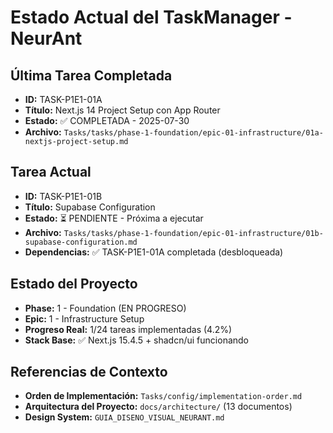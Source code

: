 # Estado Actual del TaskManager - NeurAnt

## Última Tarea Completada
- **ID:** TASK-P1E1-01A  
- **Título:** Next.js 14 Project Setup con App Router
- **Estado:** ✅ COMPLETADA - 2025-07-30
- **Archivo:** `Tasks/tasks/phase-1-foundation/epic-01-infrastructure/01a-nextjs-project-setup.md`

## Tarea Actual
- **ID:** TASK-P1E1-01B
- **Título:** Supabase Configuration  
- **Estado:** ⏳ PENDIENTE - Próxima a ejecutar
- **Archivo:** `Tasks/tasks/phase-1-foundation/epic-01-infrastructure/01b-supabase-configuration.md`
- **Dependencias:** ✅ TASK-P1E1-01A completada (desbloqueada)

## Estado del Proyecto
- **Phase:** 1 - Foundation (EN PROGRESO)
- **Epic:** 1 - Infrastructure Setup  
- **Progreso Real:** 1/24 tareas implementadas (4.2%)
- **Stack Base:** ✅ Next.js 15.4.5 + shadcn/ui funcionando

## Referencias de Contexto
- **Orden de Implementación:** `Tasks/config/implementation-order.md`
- **Arquitectura del Proyecto:** `docs/architecture/` (13 documentos)
- **Design System:** `GUIA_DISENO_VISUAL_NEURANT.md`

